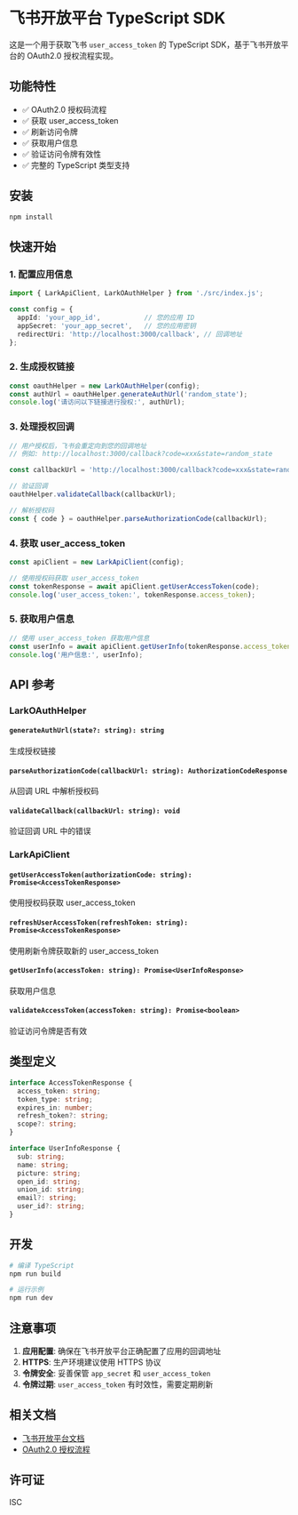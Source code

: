 # 飞书开放平台 TypeScript SDK

这是一个用于获取飞书 `user_access_token` 的 TypeScript SDK，基于飞书开放平台的 OAuth2.0 授权流程实现。

## 功能特性

- ✅ OAuth2.0 授权码流程
- ✅ 获取 user_access_token
- ✅ 刷新访问令牌
- ✅ 获取用户信息
- ✅ 验证访问令牌有效性
- ✅ 完整的 TypeScript 类型支持

## 安装

```bash
npm install
```

## 快速开始

### 1. 配置应用信息

```typescript
import { LarkApiClient, LarkOAuthHelper } from './src/index.js';

const config = {
  appId: 'your_app_id',           // 您的应用 ID
  appSecret: 'your_app_secret',   // 您的应用密钥
  redirectUri: 'http://localhost:3000/callback', // 回调地址
};
```

### 2. 生成授权链接

```typescript
const oauthHelper = new LarkOAuthHelper(config);
const authUrl = oauthHelper.generateAuthUrl('random_state');
console.log('请访问以下链接进行授权:', authUrl);
```

### 3. 处理授权回调

```typescript
// 用户授权后，飞书会重定向到您的回调地址
// 例如: http://localhost:3000/callback?code=xxx&state=random_state

const callbackUrl = 'http://localhost:3000/callback?code=xxx&state=random_state';

// 验证回调
oauthHelper.validateCallback(callbackUrl);

// 解析授权码
const { code } = oauthHelper.parseAuthorizationCode(callbackUrl);
```

### 4. 获取 user_access_token

```typescript
const apiClient = new LarkApiClient(config);

// 使用授权码获取 user_access_token
const tokenResponse = await apiClient.getUserAccessToken(code);
console.log('user_access_token:', tokenResponse.access_token);
```

### 5. 获取用户信息

```typescript
// 使用 user_access_token 获取用户信息
const userInfo = await apiClient.getUserInfo(tokenResponse.access_token);
console.log('用户信息:', userInfo);
```

## API 参考

### LarkOAuthHelper

#### `generateAuthUrl(state?: string): string`
生成授权链接

#### `parseAuthorizationCode(callbackUrl: string): AuthorizationCodeResponse`
从回调 URL 中解析授权码

#### `validateCallback(callbackUrl: string): void`
验证回调 URL 中的错误

### LarkApiClient

#### `getUserAccessToken(authorizationCode: string): Promise<AccessTokenResponse>`
使用授权码获取 user_access_token

#### `refreshUserAccessToken(refreshToken: string): Promise<AccessTokenResponse>`
使用刷新令牌获取新的 user_access_token

#### `getUserInfo(accessToken: string): Promise<UserInfoResponse>`
获取用户信息

#### `validateAccessToken(accessToken: string): Promise<boolean>`
验证访问令牌是否有效

## 类型定义

```typescript
interface AccessTokenResponse {
  access_token: string;
  token_type: string;
  expires_in: number;
  refresh_token?: string;
  scope?: string;
}

interface UserInfoResponse {
  sub: string;
  name: string;
  picture: string;
  open_id: string;
  union_id: string;
  email?: string;
  user_id?: string;
}
```

## 开发

```bash
# 编译 TypeScript
npm run build

# 运行示例
npm run dev
```

## 注意事项

1. **应用配置**: 确保在飞书开放平台正确配置了应用的回调地址
2. **HTTPS**: 生产环境建议使用 HTTPS 协议
3. **令牌安全**: 妥善保管 `app_secret` 和 `user_access_token`
4. **令牌过期**: `user_access_token` 有时效性，需要定期刷新

## 相关文档

- [飞书开放平台文档](https://open.larksuite.com/document/authentication-management/access-token/get-user-access-token)
- [OAuth2.0 授权流程](https://open.larksuite.com/document/authentication-management/oauth-2-0/authorization-code)

## 许可证

ISC
